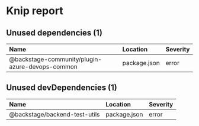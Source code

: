 # Knip report

## Unused dependencies (1)

| Name                                            | Location     | Severity |
| :---------------------------------------------- | :----------- | :------- |
| @backstage-community/plugin-azure-devops-common | package.json | error    |

## Unused devDependencies (1)

| Name                          | Location     | Severity |
| :---------------------------- | :----------- | :------- |
| @backstage/backend-test-utils | package.json | error    |
